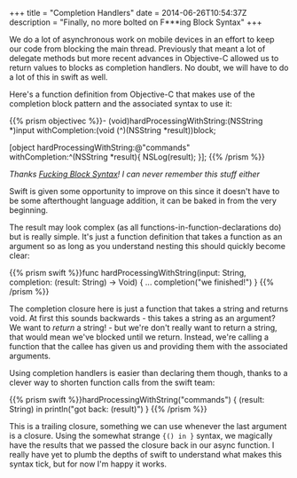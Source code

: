 +++
title = "Completion Handlers"
date = 2014-06-26T10:54:37Z
description = "Finally, no more bolted on F***ing Block Syntax"
+++

We do a lot of asynchronous work on mobile devices in an effort to keep our code from blocking the main thread. Previously that meant a lot of delegate methods but more recent advances in Objective-C allowed us to return values to blocks as completion handlers. No doubt, we will have to do a lot of this in swift as well.

Here's a function definition from Objective-C that makes use of the completion block pattern and the associated syntax to use it:

{{% prism objectivec %}}- (void)hardProcessingWithString:(NSString *)input withCompletion:(void (^)(NSString *result))block;

[object hardProcessingWithString:@"commands" withCompletion:^(NSString *result){
	NSLog(result);
}];
{{% /prism %}}

*Thanks [Fucking Block Syntax](http://fuckingblocksyntax.com)! I can never remember this stuff either*

Swift is given some opportunity to improve on this since it doesn't have to be some afterthought language addition, it can be baked in from the very beginning.

The result may look complex (as all functions-in-function-declarations do) but is really simple. It's just a function definition that takes a function as an argument so as long as you understand nesting this should quickly become clear:

{{% prism swift %}}func hardProcessingWithString(input: String, completion: (result: String) -> Void) {
	...
	completion("we finished!")
}
{{% /prism %}}

The completion closure here is just a function that takes a string and returns  void. At first this sounds backwards - this takes a string as an argument? We want to *return* a string! - but we're don't really want to return a string, that would mean we've blocked until we return. Instead, we're calling a function that the callee has given us and providing them with the associated arguments.

Using completion handlers is easier than declaring them though, thanks to a clever way to shorten function calls from the swift team:

{{% prism swift %}}hardProcessingWithString("commands") {
	(result: String) in
	println("got back: \(result)")
}
{{% /prism %}}

This is a trailing closure, something we can use whenever the last argument is a closure. Using the somewhat strange `{() in }` syntax, we magically have the results that we passed the closure back in our async function. I really have yet to plumb the depths of swift to understand what makes this syntax tick, but for now I'm happy it works.
